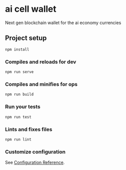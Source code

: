 # ai cell wallet

Next gen blockchain wallet for the ai economy currencies

## Project setup
```
npm install
```

### Compiles and reloads for dev
```
npm run serve
```

### Compiles and minifies for ops
```
npm run build
```

### Run your tests
```
npm run test
```

### Lints and fixes files
```
npm run lint
```

### Customize configuration
See [Configuration Reference](https://cli.vuejs.org/config/).
